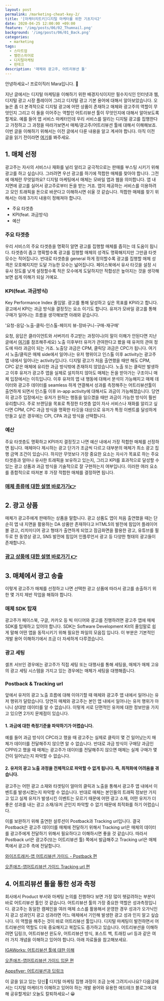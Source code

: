 ```yaml
---
layout: post
permalink: /marketing-cheat-key-2/
title: '[마케터치트키]디지털 마케터를 위한 기초지식2'
date: 2020-04-25 12:00:00 +09:00
feature: '/img/posts/06/02_Thumnail.png'
background: '/img/posts/06/01_Back.png'
categories:
  - marketing
tags:
  - 스타트업
  - 밸런스히어로
  - 디지털마케팅
  - 핀테크
description: '매체와 광고주, 어트리뷰션 툴'
---
```


안녕하세요~! 
프로이직러 Mara입니다. 🐳

지난 글에서는 디지털 마케팅을 이해하기 위한 배경지식이지만 필수지식인 인터넷과 웹, 디지털 광고 시장 플레이어 그리고 디지털 광고 기본 용어에 대해서 알아보았습니다. 오늘은 좀 더 본격적으로 디지털 광고에 어떤 상품이 존재하고 매체와 광고주의 역할이 무엇인지 그리고 이 둘을 이어주는 역할인 어트리뷰션 툴이 무엇인지에 대해서 알아보도록 할게요. 예를 들어 앱 서비스 마케터인데 우리 서비스를 알리는 디지털 광고를 집행한다고 가정하고 그 과정을 따라가보면서 매체/광고주/어트리뷰션 툴에 대해서 이해해보죠. 이번 글을 이해하기 위해서는 이전 글에서 다룬 내용을 알고 계셔야 합니다. 아직 이전 글을 읽기 전이라면 [여기](https://mara.kim/digital-marketing-cheat-key-1/)를 봐주세요. 

## 1. 매체 선정

광고주는 자사의 서비스나 재화를 널리 알리고 궁극적으로는 판매를 부스팅 시키기 위해 광고를 하고 싶습니다. 그러려면 우선 광고를 하기에 적합한 매체를 찾아야 합니다. 그전에 매체란 무엇일까요? 디지털 마케팅에서 매체는 모바일 앱과 웹을 의미합니다. 앱 내 지면에 광고를 실어서 광고주로부터 돈을 받는 거죠. 앱이 제공하는 서비스를 이용하려고 모인 트래픽을 돈으로 바꾼다고 이해하시면 쉬울 것 같습니다. 적합한 매체를 찾기 위해서는 아래 3가지 내용이 정해져야 합니다. 

- 주요 타겟층 
- KPI(feat. 과금방식)
- 예산

### 주요 타겟층

우리 서비스의 주요 타겟층을 명확히 알면 광고를 집행할 매체를 좁히는 데 도움이 됩니다. 타겟층이 좁고 명확할수록 광고를 집행할 매체의 성격도 명확해지지만 그만큼 타겟 모수는 적어집니다. 반대로 타겟층을 general 하게 정의할수록 광고를 집행할 매체 성격은 모호해지지만 도달 가능한 모수는 넓어집니다. 페이스북에서 유사 타깃을 설정 시 유사 정도를 낮게 설정할수록 적은 모수에게 도달하지만 적합성은 높아지는 것을 생각해보면 쉽게 이해가 되실 거예요. 

 ### KPI(feat. 과금방식)

Key Performance Index 줄임말. 광고를 통해 달성하고 싶은 목표를 KPI라고 합니다. 광고에서 KPI는 과금 방식을 결정짓는 요소 이기도 합니다. 유저가 모바일 광고를 통해 구매가 일어나는 흐름을 생각해보면 아래와 같습니다. 

'요청-응답-노출-클릭-인스톨-페이지 뷰-장바구니-구매-재구매'

요청, 응답은 클라이언트와 서버끼리 주고받는 과정이니(이 말이 이해가 안된다면 지난 글에서 [여기](https://mara.kim/digital-marketing-cheat-key-1/)를 참조해주세요) 노출 이후부터 유저가 관여한다고 봤을 때 유저의 관여 정도에 따라 과금이 되는 거죠. 노출당 과금은 CPM, 클릭당 과금은 CPC가 됩니다. 여기서 노출/클릭은 매체 side에서 일어나는 유저 행위이고 인스톨 이후 activity는 광고주 앱 내에서 일어나는 activity입니다. 디지털 광고가 처음 출연했을 때만 해도 CPM, CPC 같은 매체에 유리한 과금 방식밖에 존재하지 않았습니다. 노출 또는 클릭만 발생하고 이후 유저가 광고주 앱을 실제로 설치하지 않아도 매체는 돈을 받아가는 구조이니 매체 입장에서는 이득입니다. 이후 유저의 앱 내 행동에 대해서 분석이 가능해지고 매체 데이터와 광고주 데이터를 seamless 하게 연결해서 성과를 측정해주는 어트리뷰션툴이 출연하게 되면서 인스톨 이후 in-app activity에 대해서도 과금이 가능해졌습니다. 당연히 광고주 입장에서는 유저가 원하는 행동을 일으켰을 때만 과금이 가능한 방식이 훨씬 유리합니다. 주로 브랜딩을 목표로 특정한 타겟층 없이 자사 서비스나 재화를 알리고 싶다면 CPM, CPC 과금 방식을 명확한 타깃을 대상으로 유저가 특정 이벤트를 달성하게 만들고 싶은 경우에는 CPI, CPA 과금 방식을 선택합니다. 

### 예산

주요 타겟층도 명확하고 KPI까지 결정짓고 나면 예산 내에서 가장 적합한 매체를 선정하면 됩니다. 매체마다 제시하는 광고 단가가 조금씩 다르고 대부분의 매체가 최소 광고 집행 금액 조건이 있습니다. 하지만 무엇보다 가장 중요한 요소는 자사가 목표로 하는 주요 타겟층과 얼마나 유사한 트래픽을 보유하고 있는지, 그리고 KPI를 효과적으로 달성할 수 있는 광고 상품과 과금 방식을 기술적으로 잘 구현하는지 여부입니다. 이러한 여러 요소를 종합적으로 따져본 후 가장 적합한 매체를 결정하면 됩니다.

### [매체 종류에 대한 설명 바로가기👉](https://www.mobiinside.co.kr/2017/10/17/kdy-marketing-media/)

## 2. 광고 상품

매체가 광고주에게 판매하는 상품을 말합니다. 광고 상품도 앱이 처음 출연했을 때는 단순히 앱 내 지면을 활용하는 DA 상품만 존재하다고 HTML5의 발전에 힘입어 플레이어블 광고, 리치미디어 광고 형태가 출연하게 되었고 잠금화면을 활용한 광고, 유튜브를 필두로 한 동영상 광고, SNS 발전에 힘입어 인플루언서 광고 등 다양한 형태의 광고들이 존재합니다. 

### [광고 상품에 대한 설명 바로가기 👉](https://brunch.co.kr/@woozooin/117)

## 3. 매체에서 광고 송출

이렇게 광고주가 매체를 선정하고 나면 선택한 광고 상품에 따라서 광고를 송출하기 위한 몇 가지 제반 작업을 해줘야 합니다. 

### 매체 SDK 탑재

광고주가 페이스북, 구글, 카카오 등 빅 미디어와 광고를 진행하려면 광고주 앱에 매체 SDK를 탑재하고 있어야 합니다. SDK는 Software Development Kit의 줄임말로 쉽게 말해 어떤 앱을 동작시키기 위해 필요한 파일의 모음집 입니다. 이 부분은 기본적인 개발 용어 이해하기에서 조금 더 자세하게 다루겠습니다. 

### 광고 세팅

셀프 서브인 경우에는 광고주가 직접 세팅 또는 대행사를 통해 세팅을, 매체가 매체 고유의 광고 세팅 시스템을 가지고 있는 경우에는 매체가 세팅을 대행해줍니다.

### Postback & Tracking url

앞에서 유저의 광고 노출 흐름에 대해 이야기할 때 매체와 광고주 앱 내에서 일어나는 유저 행위가 달랐습니다. 당연히 매체와 광고주는 본인 앱 내에서 일어나는 유저 행위가 아니니 상대방 데이터를 알 수 없습니다. 이렇게 서로 단편적인 유저에 대한 정보만을 가지고 있으면 2가지 문제점이 있습니다. 

#### 1. 과금에 대한 측정기준을 파악하기가 어렵습니다.

예를 들어 과금 방식이 CPC라고 했을 때 광고주는 실제로 클릭이 몇 건 일어났는지 매체가 데이터를 전달해주지 않으면 알 수 없습니다. 반대로 과금 방식이 구매당 과금인 CPP라고 했을 때 매체는 광고주가 데이터를 전달해주지 않으면 매체는 실제 구매가 몇 건이 일어났는지 파악할 수 없습니다.  

#### 2. 유저의 광고 노출 과정을 전체적으로 파악할 수 없게 됩니다. 즉, 최적화에 어려움을 겪습니다.

광고주는 어떤 광고 소재와 타겟팅이 얼마의 클릭과 노출을 통해서 광고주 앱 내에서 이벤트를 발생시켰는지 파악할 수 없습니다. 반대로 매체는 본인들의 트래픽 정보만 가지고 있고 실제 유저가 발생시킨 이벤트는 모르기 때문에 어떤 광고 소재, 어떤 유저가 더 좋은 성과를 내는 광고 소재/유저 군인지 파악할 수 없기 때문에 최적화를 하기 어렵습니다. 

이를 보완하기 위해 출연한 설루션이 Postback과 Tracking url입니다. 결국 Postback은 광고주 데이터를 매체에 전달하기 위해서 Tracking url은 매체의 데이터를 광고주에게 전달하기 위해서 필요하다고 이해하시면 좋을 것 같습니다. 따라서 Postback url은 광고주(또는 어트리뷰션 툴) 쪽에서 발급해주고 Tracking url은 매체 쪽에서 광고주 측에 전달합니다. 

[와이즈트래커-앱 어트리뷰션 가이드 - Postback 편](https://bit.ly/2VI04am)

[오픈애즈-앱어트리뷰션 가이드 Tracking url 편](https://bit.ly/3eBbpSg)

## 4. 어트리뷰션 툴을 통한 성과 측정

회사에서 Product 부서와 마케팅 논의를 진행하다 보면 가장 많이 헷갈려하는 부분이 바로 어트리뷰션 툴인 것 같습니다. 어트리뷰션 툴의 가장 중요한 역할은 성과측정입니다. 광고주는 동일한 캠페인을 여러 매체 소스를 활용해서 운영한 경우 성과가 오가닉인지 광고 성과인지 광고 성과라면 어느 매체에서 기인해 발생한 광고 성과 인지 알고 싶습니다. 이 역할을 해주는 것이 바로 어트리뷰선 툴입니다. 디지털 마케팅이 발전하면서 어트리뷰션의 역할도 더욱 중요해지고 복잡도도 증가하고 있습니다. 어트리뷰션을 이해하려면 딥링크, 어트리뷰션 윈도우, 어트리뷰션 방식, 포스트 백, 트래킹 url 등과 같은 여러 가지 개념을 이해하고 있어야 합니다. 아래 자료들을 참고해보세요. 

[IGAWorks: 어트리뷰션 툴에 대한 이해](https://platum.kr/archives/86107)

[오픈애즈-앱어트리뷰션 가이드 입문 편](https://bit.ly/2xxte4l)

[Appsflyer: 어트리뷰션과 딥링크](https://bit.ly/2KzKA3h)

이 글을 읽고 있는 당신🤘 디지털 마케팅 집행 과정이 조금 눈에 그려지시나요? 다음글에서는 디지털 마케터가 이해하고 있어야 하는 개발 용어와 유용한 애드테크 블로그에 대해 공유할게요!
오늘도 칼퇴하세요~! 😀

​	